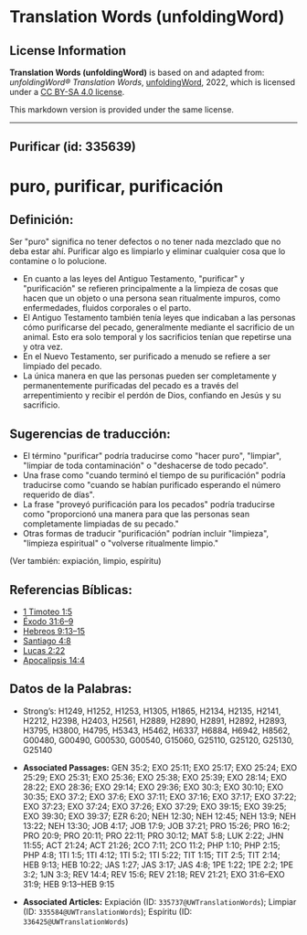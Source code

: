 # Translation Words (unfoldingWord)

## License Information

**Translation Words (unfoldingWord)** is based on and adapted from: _unfoldingWord® Translation Words_, [unfoldingWord](https://unfoldingword.org/utw), 2022, which is licensed under a [CC BY-SA 4.0 license](https://creativecommons.org/licenses/by-sa/4.0/legalcode.en).

This markdown version is provided under the same license.



--------------------------------

## Purificar (id: 335639)

puro, purificar, purificación
=============================

Definición:
-----------

Ser "puro" significa no tener defectos o no tener nada mezclado que no deba estar ahí. Purificar algo es limpiarlo y eliminar cualquier cosa que lo contamine o lo polucione.

* En cuanto a las leyes del Antiguo Testamento, "purificar" y "purificación" se refieren principalmente a la limpieza de cosas que hacen que un objeto o una persona sean ritualmente impuros, como enfermedades, fluidos corporales o el parto.
* El Antiguo Testamento también tenía leyes que indicaban a las personas cómo purificarse del pecado, generalmente mediante el sacrificio de un animal. Esto era solo temporal y los sacrificios tenían que repetirse una y otra vez.
* En el Nuevo Testamento, ser purificado a menudo se refiere a ser limpiado del pecado.
* La única manera en que las personas pueden ser completamente y permanentemente purificadas del pecado es a través del arrepentimiento y recibir el perdón de Dios, confiando en Jesús y su sacrificio.

Sugerencias de traducción:
--------------------------

* El término "purificar" podría traducirse como "hacer puro", "limpiar", "limpiar de toda contaminación" o "deshacerse de todo pecado".
* Una frase como "cuando terminó el tiempo de su purificación" podría traducirse como "cuando se habían purificado esperando el número requerido de días".
* La frase "proveyó purificación para los pecados" podría traducirse como "proporcionó una manera para que las personas sean completamente limpiadas de su pecado."
* Otras formas de traducir "purificación" podrían incluir "limpieza", "limpieza espiritual" o "volverse ritualmente limpio."

(Ver también: expiación, limpio, espíritu)

Referencias Bíblicas:
---------------------

* [1 Timoteo 1:5](https://ref.ly/1Tim1:5)
* [Éxodo 31:6–9](https://ref.ly/Exod31:6-Exod31:9)
* [Hebreos 9:13–15](https://ref.ly/Heb9:13-Heb9:15)
* [Santiago 4:8](https://ref.ly/Jas4:8)
* [Lucas 2:22](https://ref.ly/Luke2:22)
* [Apocalipsis 14:4](https://ref.ly/Rev14:4)

Datos de la Palabras:
---------------------

* Strong’s: H1249, H1252, H1253, H1305, H1865, H2134, H2135, H2141, H2212, H2398, H2403, H2561, H2889, H2890, H2891, H2892, H2893, H3795, H3800, H4795, H5343, H5462, H6337, H6884, H6942, H8562, G00480, G00490, G00530, G00540, G15060, G25110, G25120, G25130, G25140

* **Associated Passages:** GEN 35:2; EXO 25:11; EXO 25:17; EXO 25:24; EXO 25:29; EXO 25:31; EXO 25:36; EXO 25:38; EXO 25:39; EXO 28:14; EXO 28:22; EXO 28:36; EXO 29:14; EXO 29:36; EXO 30:3; EXO 30:10; EXO 30:35; EXO 37:2; EXO 37:6; EXO 37:11; EXO 37:16; EXO 37:17; EXO 37:22; EXO 37:23; EXO 37:24; EXO 37:26; EXO 37:29; EXO 39:15; EXO 39:25; EXO 39:30; EXO 39:37; EZR 6:20; NEH 12:30; NEH 12:45; NEH 13:9; NEH 13:22; NEH 13:30; JOB 4:17; JOB 17:9; JOB 37:21; PRO 15:26; PRO 16:2; PRO 20:9; PRO 20:11; PRO 22:11; PRO 30:12; MAT 5:8; LUK 2:22; JHN 11:55; ACT 21:24; ACT 21:26; 2CO 7:11; 2CO 11:2; PHP 1:10; PHP 2:15; PHP 4:8; 1TI 1:5; 1TI 4:12; 1TI 5:2; 1TI 5:22; TIT 1:15; TIT 2:5; TIT 2:14; HEB 9:13; HEB 10:22; JAS 1:27; JAS 3:17; JAS 4:8; 1PE 1:22; 1PE 2:2; 1PE 3:2; 1JN 3:3; REV 14:4; REV 15:6; REV 21:18; REV 21:21; EXO 31:6–EXO 31:9; HEB 9:13–HEB 9:15
* **Associated Articles:** Expiación (ID: `335737@UWTranslationWords`); Limpiar (ID: `335584@UWTranslationWords`); Espíritu (ID: `336425@UWTranslationWords`)

